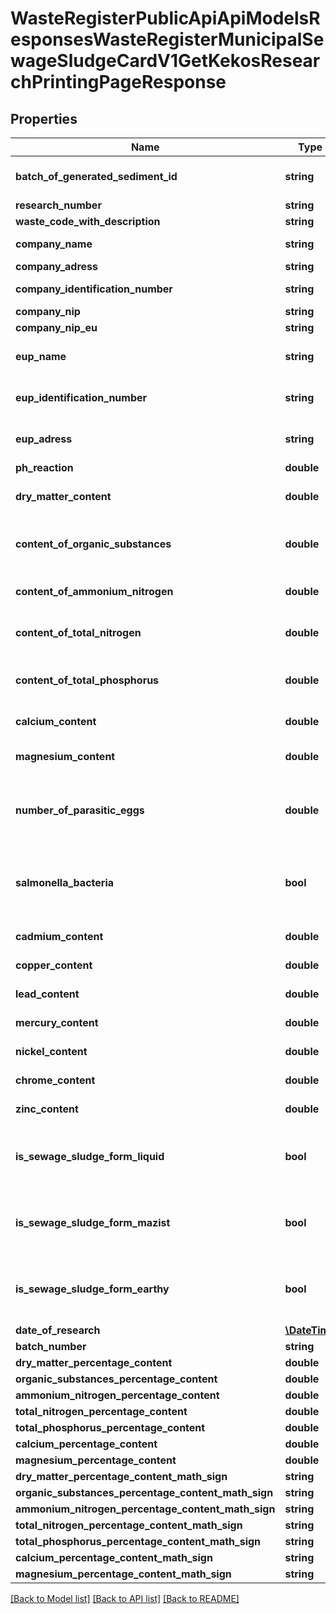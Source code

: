# WasteRegisterPublicApiApiModelsResponsesWasteRegisterMunicipalSewageSludgeCardV1GetKekosResearchPrintingPageResponse

## Properties
Name | Type | Description | Notes
------------ | ------------- | ------------- | -------------
**batch_of_generated_sediment_id** | **string** | Id wpisu wytworzone osady | [optional] 
**research_number** | **string** | Numer badania | [optional] 
**waste_code_with_description** | **string** |  | [optional] 
**company_name** | **string** | Nazwa lub imię i nazwisko | [optional] 
**company_adress** | **string** | Adres | [optional] 
**company_identification_number** | **string** | Numer rejestrowy | [optional] 
**company_nip** | **string** | NIP | [optional] 
**company_nip_eu** | **string** | NIP europejski | [optional] 
**eup_name** | **string** | Nazwa miejsca prowadzenia działalności | [optional] 
**eup_identification_number** | **string** | Numer miejsca prowadzenia działalności | [optional] 
**eup_adress** | **string** | Adres miejsca prowadzenia działalności | [optional] 
**ph_reaction** | **double** |  | [optional] 
**dry_matter_content** | **double** | Zawartość suchej masy [% s.m.] | [optional] 
**content_of_organic_substances** | **double** | Zawartość substancji organicznych [% s.m.] | [optional] 
**content_of_ammonium_nitrogen** | **double** | Zawartość azotu ogólnego [% s.m.] | [optional] 
**content_of_total_nitrogen** | **double** | w tym azotu amonowego[% s.m.] | [optional] 
**content_of_total_phosphorus** | **double** | Zawartość fosforu ogólnego [% s.m.] | [optional] 
**calcium_content** | **double** | Zawartość wapnia [% s.m.] | [optional] 
**magnesium_content** | **double** | Zawartość magnezu [% s.m.] | [optional] 
**number_of_parasitic_eggs** | **double** | Łączna liczba żywych jaj pasożytów [liczba/kg s.m osadu] | [optional] 
**salmonella_bacteria** | **bool** | Bakterie z rodzaju Salmonella w 100g osadów przeznaczonych do badań | [optional] 
**cadmium_content** | **double** | Kadm [mg/kg s.m.] | [optional] 
**copper_content** | **double** | Miedź [mg/kg s.m.] | [optional] 
**lead_content** | **double** | Ołów [mg/kg s.m.] | [optional] 
**mercury_content** | **double** | Rtęć [mg/kg s.m.] | [optional] 
**nickel_content** | **double** | Nikiel [mg/kg s.m.] | [optional] 
**chrome_content** | **double** | Chrom [mg/kg s.m.] | [optional] 
**zinc_content** | **double** | Cynk [mg/kg s.m.] | [optional] 
**is_sewage_sludge_form_liquid** | **bool** | Postać komunalnych osadów ściekowych: płynna | [optional] 
**is_sewage_sludge_form_mazist** | **bool** | Postać komunalnych osadów ściekowych: mazista | [optional] 
**is_sewage_sludge_form_earthy** | **bool** | Postać komunalnych osadów ściekowych: ziemista | [optional] 
**date_of_research** | [**\DateTime**](\DateTime.md) |  | [optional] 
**batch_number** | **string** |  | [optional] 
**dry_matter_percentage_content** | **double** |  | [optional] 
**organic_substances_percentage_content** | **double** |  | [optional] 
**ammonium_nitrogen_percentage_content** | **double** |  | [optional] 
**total_nitrogen_percentage_content** | **double** |  | [optional] 
**total_phosphorus_percentage_content** | **double** |  | [optional] 
**calcium_percentage_content** | **double** |  | [optional] 
**magnesium_percentage_content** | **double** |  | [optional] 
**dry_matter_percentage_content_math_sign** | **string** |  | [optional] 
**organic_substances_percentage_content_math_sign** | **string** |  | [optional] 
**ammonium_nitrogen_percentage_content_math_sign** | **string** |  | [optional] 
**total_nitrogen_percentage_content_math_sign** | **string** |  | [optional] 
**total_phosphorus_percentage_content_math_sign** | **string** |  | [optional] 
**calcium_percentage_content_math_sign** | **string** |  | [optional] 
**magnesium_percentage_content_math_sign** | **string** |  | [optional] 

[[Back to Model list]](../README.md#documentation-for-models) [[Back to API list]](../README.md#documentation-for-api-endpoints) [[Back to README]](../README.md)


